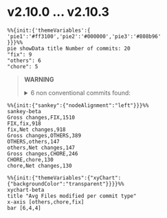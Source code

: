 # v2.10.0 ... v2.10.3
``` mermaid
%%{init:{'themeVariables':{
'pie1':'#ff3100','pie2':'#000000','pie3':'#808b96'
}}}%%
pie showData title Number of commits: 20
"fix": 9
"others": 6
"chore": 5
```
> **WARNING**
> <details><summary>6 non conventional commits found:</summary><ul>
> <li>Bump version to 2.10.3 (#17513)</li>
> <li>Merge pull request from GHSA-g623-jcgg-mhmm</li>
> <li>Merge pull request from GHSA-jwv5-8mqv-g387</li>
> <li>Bump version to 2.10.2 (#17370)</li>
> <li>Corrected certificate managment for OCI helm charts (#16656) (#17320)</li>
> <li>Bump version to 2.10.1 (#17211)</li>
> </ul></details>
```mermaid
%%{init:{"sankey":{"nodeAlignment":"left"}}}%%
sankey-beta
Gross changes,FIX,1510
FIX,fix,918
fix,Net changes,918
Gross changes,OTHERS,389
OTHERS,others,147
others,Net changes,147
Gross changes,CHORE,246
CHORE,chore,130
chore,Net changes,130
```

```mermaid
%%{init:{"themeVariables":{"xyChart":{"backgroundColor":"transparent"}}}}%%
xychart-beta
title "Avg Files modified per commit type"
x-axis [others,chore,fix]
bar [6,4,4]
```